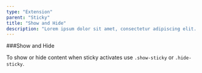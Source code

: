 ```yaml
---
type: "Extension"
parent: "Sticky"
title: "Show and Hide"
description: "Lorem ipsum dolor sit amet, consectetur adipiscing elit. Nunc tempus laoreet leo sit amet iaculis."
---
```


###Show and Hide

To show or hide content when sticky activates use `.show-sticky` or `.hide-sticky`.

<demo>
  <div class="gatsby_demo_item" data-iframe="iframe/demo/sticky/showhide-top">
  </div>
  <div class="gatsby_demo_item" data-iframe="iframe/demo/sticky/showhide-bottom">
  </div>
  <div class="gatsby_demo_item" data-iframe="iframe/demo/sticky/showhide-hide">
  </div>
</demo>
